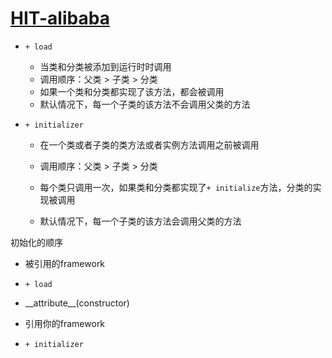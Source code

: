 # [HIT-alibaba](https://hit-alibaba.github.io/interview/iOS/)

* `+ load`
  * 当类和分类被添加到运行时时调用
  * 调用顺序：父类 &gt; 子类 &gt; 分类
  * 如果一个类和分类都实现了该方法，都会被调用
  * 默认情况下，每一个子类的该方法不会调用父类的方法
* `+ initializer`

  * 在一个类或者子类的类方法或者实例方法调用之前被调用

  * 调用顺序：父类 &gt; 子类 &gt; 分类

  * 每个类只调用一次，如果类和分类都实现了`+ initialize`方法，分类的实现被调用

  * 默认情况下，每一个子类的该方法会调用父类的方法

初始化的顺序

* 被引用的framework
* `+ load`

* \_\_attribute\_\_\(constructor\)

* 引用你的framework

* `+ initializer`




